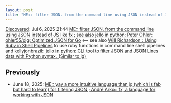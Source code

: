```yaml
---
layout: post
title: "ME:: filter JSON. from the command line using JSON instead of JS like fx ; see also jello in python; Peter Ohler:: ohler55/ojg: Optimized JSON for Go"
---
```

[Discovered](http://rolandtanglao.com/2020/07/29/p1-blogthis-checkvist-list-links-to-blog/): Jul 6, 2025 21:44 [ME:: filter JSON. from the command line using JSON instead of JS like fx ; see also jello in python; Peter Ohler:: ohler55/ojg: Optimized JSON for Go](https://github.com/ohler55/ojg) <-- see also [Will Richardson:: Using Ruby in Shell Pipelines](https://willhbr.net/2025/06/08/using-ruby-in-shell-pipelines/) to use ruby functions in command line shell pipelines and kellyjonbrazil:: [jello in python: CLI tool to filter JSON and JSON Lines data with Python syntax. (Similar to jq)](https://github.com/kellyjonbrazil/jello)

## Previously

* June 18, 2025: [ME:: yay a more intuitive language than jq (which is fab but hard to learn) for filtering JSON ; André Arko:: fx, a language for working with JSON](https://rolandtanglao.com/2025/06/18/p0732-2025-06-13-fx-filtering-language-json-more-intuitive-jq/)
